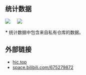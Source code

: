 ## 统计数据
[![](https://github-readme-stats.ccs.cool/api?username=ChengCheng0v0&theme=dracula&show_icons=true)](https://github.com/anuraghazra/github-readme-stats)
&emsp;
[![](https://github-readme-stats.ccs.cool/api/top-langs/?username=ChengCheng0v0&theme=dracula&show_icons=true&layout=compact)](https://github.com/anuraghazra/github-readme-stats)  

**\*** 统计数据中包含来自私有仓库的数据。

## 外部链接
* [hic.top](https://hic.top)
* [space.bilibili.com/675279872](https://space.bilibili.com/675279872)

